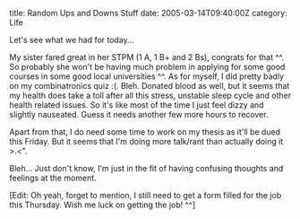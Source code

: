 title: Random Ups and Downs Stuff
date: 2005-03-14T09:40:00Z
category: Life

Let's see what we had for today…

My sister fared great in her STPM (1 A, 1 B+ and 2 Bs), congrats for that ^^. So probably she won't be having much problem in applying for some good courses in some good local universities ^^. As for myself, I did pretty badly on my combinatronics quiz :(. Bleh. Donated blood as well, but it seems that my health does take a toll after all this stress, unstable sleep cycle and other health related issues. So it's like most of the time I just feel dizzy and slightly nauseated. Guess it needs another few more hours to recover.

Apart from that, I do need some time to work on my thesis as it'll be dued this Friday. But it seems that I'm doing more talk/rant than actually doing it >.<".

Bleh… Just don't know, I'm just in the fit of having confusing thoughts and feelings at the moment.

[Edit: Oh yeah, forget to mention, I still need to get a form filled for the job this Thursday. Wish me luck on getting the job! ^^]

